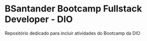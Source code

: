 # BSantander Bootcamp Fullstack Developer - DIO
Repositório dedicado para incluir atividades do Bootcamp da DIO
